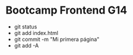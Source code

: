 # Bootcamp Frontend G14

* git status
* git add index.html
* git commit -m "Mi primera página"
* git add -A